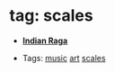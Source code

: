 
# tag: scales

 * **[Indian Raga](../content/notebook/captures/notes/music-notes.md)**

  * Tags:  <a class="tag" href="#!tags/music.md">music</a>  <a class="tag" href="#!tags/art.md">art</a>  <a class="tag" href="#!tags/scales.md">scales</a>